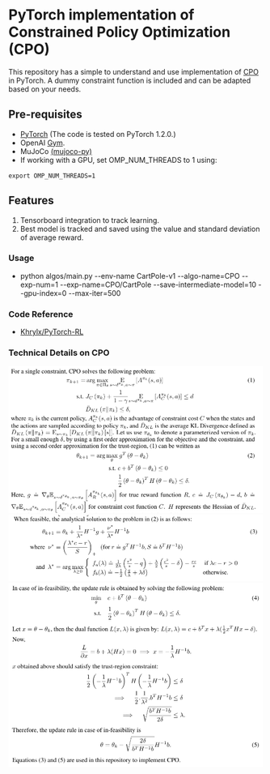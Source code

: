 # PyTorch implementation of Constrained Policy Optimization (CPO)
This repository has a simple to understand and use implementation of [CPO](https://arxiv.org/abs/1705.10528) in PyTorch. A dummy constraint function is included and can be adapted based on your needs. 

## Pre-requisites
- [PyTorch](https://pytorch.org/get-started/previous-versions/#v120) (The code is tested on PyTorch 1.2.0.) 
- OpenAI [Gym](https://github.com/openai/gym).
- MuJoCo [(mujoco-py)](https://github.com/openai/mujoco-py)
- If working with a GPU, set OMP_NUM_THREADS to 1 using:
```
export OMP_NUM_THREADS=1
```

## Features 
1. Tensorboard integration to track learning.
2. Best model is tracked and saved using the value and standard deviation of average reward.

### Usage
* python algos/main.py --env-name CartPole-v1 --algo-name=CPO --exp-num=1 --exp-name=CPO/CartPole --save-intermediate-model=10 --gpu-index=0 --max-iter=500

### Code Reference
* [Khrylx/PyTorch-RL](https://github.com/Khrylx/PyTorch-RL)

### Technical Details on CPO
![main](cpo_theory/main.png "CPO main problem")
![feasible](cpo_theory/feasible.png "CPO feasible solution")
![infeasible](cpo_theory/infeasible.png "CPO infeasible solution")



